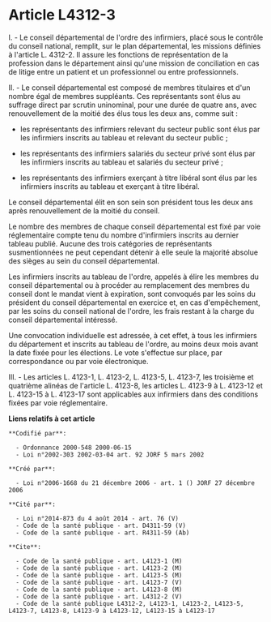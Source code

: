 # Article L4312-3

I. - Le conseil départemental de l'ordre des infirmiers, placé sous le contrôle du conseil national, remplit, sur le plan
départemental, les missions définies à l'article L. 4312-2. Il assure les fonctions de représentation de la profession dans
le département ainsi qu'une mission de conciliation en cas de litige entre un patient et un professionnel ou entre
professionnels.

II. - Le conseil départemental est composé de membres titulaires et d'un nombre égal de membres suppléants. Ces représentants
sont élus au suffrage direct par scrutin uninominal, pour une durée de quatre ans, avec renouvellement de la moitié des élus
tous les deux ans, comme suit :

- les représentants des infirmiers relevant du secteur public sont élus par les infirmiers inscrits au tableau et relevant du
secteur public ;

- les représentants des infirmiers salariés du secteur privé sont élus par les infirmiers inscrits au tableau et salariés du
secteur privé ;

- les représentants des infirmiers exerçant à titre libéral sont élus par les infirmiers inscrits au tableau et exerçant à
titre libéral.

Le conseil départemental élit en son sein son président tous les deux ans après renouvellement de la moitié du conseil.

Le nombre des membres de chaque conseil départemental est fixé par voie réglementaire compte tenu du nombre d'infirmiers
inscrits au dernier tableau publié. Aucune des trois catégories de représentants susmentionnées ne peut cependant détenir à
elle seule la majorité absolue des sièges au sein du conseil départemental.

Les infirmiers inscrits au tableau de l'ordre, appelés à élire les membres du conseil départemental ou à procéder au
remplacement des membres du conseil dont le mandat vient à expiration, sont convoqués par les soins du président du conseil
départemental en exercice et, en cas d'empêchement, par les soins du conseil national de l'ordre, les frais restant à la
charge du conseil départemental intéressé.

Une convocation individuelle est adressée, à cet effet, à tous les infirmiers du département et inscrits au tableau de
l'ordre, au moins deux mois avant la date fixée pour les élections. Le vote s'effectue sur place, par correspondance ou par
voie électronique.

III. - Les articles L. 4123-1, L. 4123-2, L. 4123-5, L. 4123-7, les troisième et quatrième alinéas de l'article L. 4123-8,
les articles L. 4123-9 à L. 4123-12 et L. 4123-15 à L. 4123-17 sont applicables aux infirmiers dans des conditions fixées par
voie réglementaire.

**Liens relatifs à cet article**

	**Codifié par**:

	  - Ordonnance 2000-548 2000-06-15
	  - Loi n°2002-303 2002-03-04 art. 92 JORF 5 mars 2002

	**Créé par**:

	  - Loi n°2006-1668 du 21 décembre 2006 - art. 1 () JORF 27 décembre 2006

	**Cité par**:

	  - Loi n°2014-873 du 4 août 2014 - art. 76 (V)
	  - Code de la santé publique - art. D4311-59 (V)
	  - Code de la santé publique - art. R4311-59 (Ab)

	**Cite**:

	  - Code de la santé publique - art. L4123-1 (M)
	  - Code de la santé publique - art. L4123-2 (M)
	  - Code de la santé publique - art. L4123-5 (M)
	  - Code de la santé publique - art. L4123-7 (V)
	  - Code de la santé publique - art. L4123-8 (M)
	  - Code de la santé publique - art. L4312-2 (V)
	  - Code de la santé publique L4312-2, L4123-1, L4123-2, L4123-5, L4123-7, L4123-8, L4123-9 à L4123-12, L4123-15 à L4123-17
